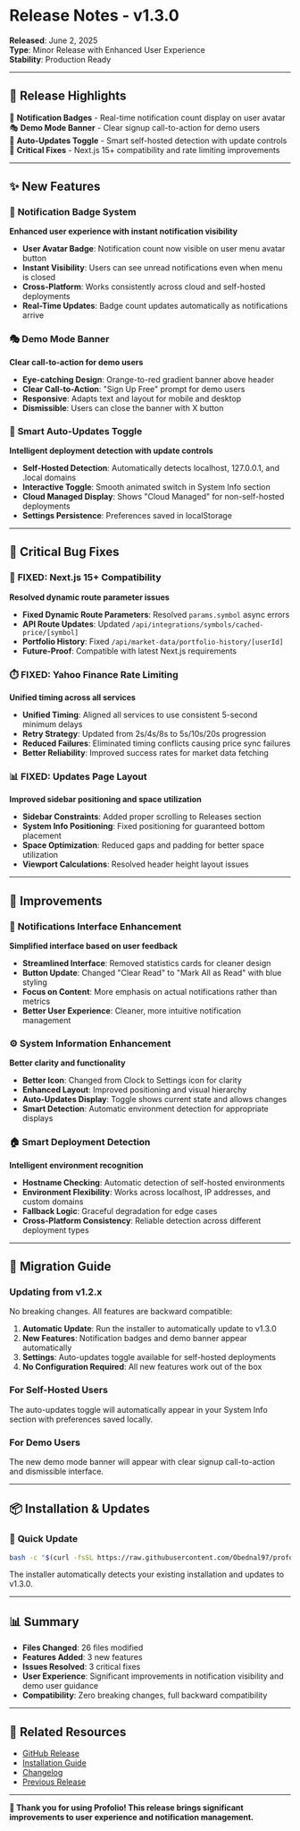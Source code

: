 # Release Notes - v1.3.0

**Released**: June 2, 2025  
**Type**: Minor Release with Enhanced User Experience  
**Stability**: Production Ready

---

## 🎯 **Release Highlights**

🔔 **Notification Badges** - Real-time notification count display on user avatar  
🎭 **Demo Mode Banner** - Clear signup call-to-action for demo users  
🔄 **Auto-Updates Toggle** - Smart self-hosted detection with update controls  
🚨 **Critical Fixes** - Next.js 15+ compatibility and rate limiting improvements  

---

## ✨ **New Features**

### 🔔 **Notification Badge System**
**Enhanced user experience with instant notification visibility**

- **User Avatar Badge**: Notification count now visible on user menu avatar button
- **Instant Visibility**: Users can see unread notifications even when menu is closed
- **Cross-Platform**: Works consistently across cloud and self-hosted deployments
- **Real-Time Updates**: Badge count updates automatically as notifications arrive

### 🎭 **Demo Mode Banner**
**Clear call-to-action for demo users**

- **Eye-catching Design**: Orange-to-red gradient banner above header
- **Clear Call-to-Action**: "Sign Up Free" prompt for demo users
- **Responsive**: Adapts text and layout for mobile and desktop
- **Dismissible**: Users can close the banner with X button

### 🔄 **Smart Auto-Updates Toggle**
**Intelligent deployment detection with update controls**

- **Self-Hosted Detection**: Automatically detects localhost, 127.0.0.1, and .local domains
- **Interactive Toggle**: Smooth animated switch in System Info section
- **Cloud Managed Display**: Shows "Cloud Managed" for non-self-hosted deployments
- **Settings Persistence**: Preferences saved in localStorage

---

## 🐛 **Critical Bug Fixes**

### 🚨 **FIXED: Next.js 15+ Compatibility**
**Resolved dynamic route parameter issues**

- **Fixed Dynamic Route Parameters**: Resolved `params.symbol` async errors
- **API Route Updates**: Updated `/api/integrations/symbols/cached-price/[symbol]`
- **Portfolio History**: Fixed `/api/market-data/portfolio-history/[userId]`
- **Future-Proof**: Compatible with latest Next.js requirements

### ⏱️ **FIXED: Yahoo Finance Rate Limiting**
**Unified timing across all services**

- **Unified Timing**: Aligned all services to use consistent 5-second minimum delays
- **Retry Strategy**: Updated from 2s/4s/8s to 5s/10s/20s progression
- **Reduced Failures**: Eliminated timing conflicts causing price sync failures
- **Better Reliability**: Improved success rates for market data fetching

### 📊 **FIXED: Updates Page Layout**
**Improved sidebar positioning and space utilization**

- **Sidebar Constraints**: Added proper scrolling to Releases section
- **System Info Positioning**: Fixed positioning for guaranteed bottom placement
- **Space Optimization**: Reduced gaps and padding for better space utilization
- **Viewport Calculations**: Resolved header height layout issues

---

## 🔧 **Improvements**

### 🔔 **Notifications Interface Enhancement**
**Simplified interface based on user feedback**

- **Streamlined Interface**: Removed statistics cards for cleaner design
- **Button Update**: Changed "Clear Read" to "Mark All as Read" with blue styling
- **Focus on Content**: More emphasis on actual notifications rather than metrics
- **Better User Experience**: Cleaner, more intuitive notification management

### ⚙️ **System Information Enhancement**
**Better clarity and functionality**

- **Better Icon**: Changed from Clock to Settings icon for clarity
- **Enhanced Layout**: Improved positioning and visual hierarchy
- **Auto-Updates Display**: Toggle shows current state and allows changes
- **Smart Detection**: Automatic environment detection for appropriate displays

### 🏠 **Smart Deployment Detection**
**Intelligent environment recognition**

- **Hostname Checking**: Automatic detection of self-hosted environments
- **Environment Flexibility**: Works across localhost, IP addresses, and custom domains
- **Fallback Logic**: Graceful degradation for edge cases
- **Cross-Platform Consistency**: Reliable detection across different deployment types

---

## 🔄 **Migration Guide**

### **Updating from v1.2.x**
No breaking changes. All features are backward compatible:

1. **Automatic Update**: Run the installer to automatically update to v1.3.0
2. **New Features**: Notification badges and demo banner appear automatically
3. **Settings**: Auto-updates toggle available for self-hosted deployments
4. **No Configuration Required**: All new features work out of the box

### **For Self-Hosted Users**
The auto-updates toggle will automatically appear in your System Info section with preferences saved locally.

### **For Demo Users**
The new demo mode banner will appear with clear signup call-to-action and dismissible interface.

---

## 📦 **Installation & Updates**

### 🚀 **Quick Update**
```bash
bash -c "$(curl -fsSL https://raw.githubusercontent.com/Obednal97/profolio/main/install-or-update.sh)"
```

The installer automatically detects your existing installation and updates to v1.3.0.

---

## 📊 **Summary**

- **Files Changed**: 26 files modified
- **Features Added**: 3 new features
- **Issues Resolved**: 3 critical fixes
- **User Experience**: Significant improvements in notification visibility and demo user guidance
- **Compatibility**: Zero breaking changes, full backward compatibility

---

## 🔗 **Related Resources**

- [GitHub Release](https://github.com/Obednal97/profolio/releases/tag/v1.3.0)
- [Installation Guide](../../../../README.md)
- [Changelog](../../../../CHANGELOG.md)
- [Previous Release](../v1.2/RELEASE_NOTES_v1.2.3.md)

---

**🎉 Thank you for using Profolio! This release brings significant improvements to user experience and notification management.** 